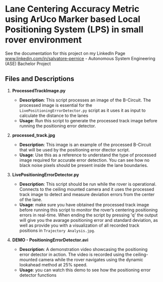 # Lane Centering Accuracy Metric using ArUco Marker based Local Positioning System (LPS) in small rover environment 

See the documentation for this project on my LinkedIn Page www.linkedin.com/in/salvatore-pernice - Autonomous System Engineering (ASE) Bachelor Project

## Files and Descriptions

1. **ProcessedTrackImage.py**
   - **Description**: This script processes an image of the B-Circuit. The processed image is essential for the `LivePositioningErrorDetector.py` script as it uses it as input to calculate the distance to the lanes
   - **Usage**: Run this script to generate the processed track image before running the positioning error detector.

2. **processed_track.jpg**
   - **Description**: This image is an example of the processed B-Circuit that will be used by the positioning error dtector script.
   - **Usage**: Use this as a reference to understand the type of processed image required for accurate error detection. You can see how no black noise pixels should be present inside the lane boundaries.

3. **LivePositioningErrorDetector.py**
   - **Description**: This script should be run while the rover is operational. Connects to the ceiling mounted camera and it uses the processed track image to detect and measure deviation errors from the center of the lane.
   - **Usage**: make sure you have obtained the processed track image before running this script to monitor the rover’s centering positioning errors in real-time. When ending the script by pressing 'q' the output will give you the avarage positioning error and standard deviation, as well as provide you with a visualization of all recorded track positions in `Trajectory Analysis.jpg`.

4. **DEMO - PositioningErrorDetector.avi**
   - **Description**: A demonstration video showcasing the positioning error detector in action. The video is recorded using the ceiling-mounted camera while the rover navigates using the dynamic lookahead method at 25% speed.
   - **Usage**: you can watch this demo to see how the positioning error detector functions
 
